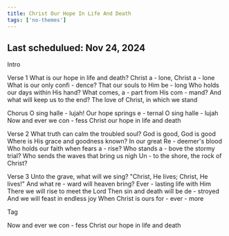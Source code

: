 ```yaml
---
title: Christ Our Hope In Life And Death
tags: ['no-themes']
---
```


## Last schedulued: Nov 24, 2024          

Intro

Verse 1
What is our hope in life and death?
Christ a - lone, Christ a - lone
What is our only confi - dence?
That our souls to Him be - long
Who holds our days within His hand?
What comes, a - part from His com - mand?
And what will keep us to the end?
The love of Christ,
in which we stand

Chorus
O sing halle - lujah!
Our hope springs e - ternal
O sing halle - lujah
Now and ever we con - fess
Christ our hope in life and death

Verse 2
What truth can calm the troubled soul?
God is good, God is good
Where is His grace and goodness known?
In our great Re - deemer's blood
Who holds our faith when fears a - rise?
Who stands a - bove the stormy trial?
Who sends the waves that bring us nigh
Un - to the shore,
the rock of Christ?


Verse 3
Unto the grave, what will we sing?
"Christ, He lives; Christ, He lives!"
And what re - ward will heaven bring?
Ever - lasting life with Him
There we will rise to meet the Lord
Then sin and death will be de - stroyed
And we will feast in endless joy
When Christ is ours for - ever - more

Tag

Now and ever we con - fess
Christ our hope
in life and death
